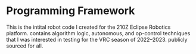 # Programming Framework

This is the intital robot code I created for the 210Z Eclipse Robotics platform. contains algorithm logic, autonomous, and op-control techniques that I was interested in testing for the VRC season of 2022–2023. publicly sourced for all.
